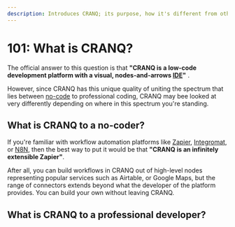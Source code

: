 ```yaml
---
description: Introduces CRANQ; its purpose, how it's different from other low-code tools, and what its long-term vision is.
---
```


# 101: What is CRANQ?

The official answer to this question is that **"CRANQ is a low-code development
platform with a visual,
nodes-and-arrows [IDE](https://en.wikipedia.org/wiki/Integrated_development_environment)"**
.

However, since CRANQ has this unique quality of uniting the spectrum that lies
between [no-code](https://en.wikipedia.org/wiki/No-code_development_platform) to
professional coding, CRANQ may bee looked at very differently depending on where
in this spectrum you're standing.

## What is CRANQ to a no-coder?

If you're familiar with workflow automation platforms
like [Zapier](https://zapier.com/),
[Integromat](https://www.integromat.com/en), or [N8N](https://n8n.io/), then the
best way to put it would be that **"CRANQ is an infinitely extensible Zapier"**.

After all, you can build workflows in CRANQ out of high-level nodes representing
popular services such as Airtable, or Google Maps, but the range of connectors
extends beyond what the developer of the platform provides. You can build your
own without leaving CRANQ.

## What is CRANQ to a professional developer?

